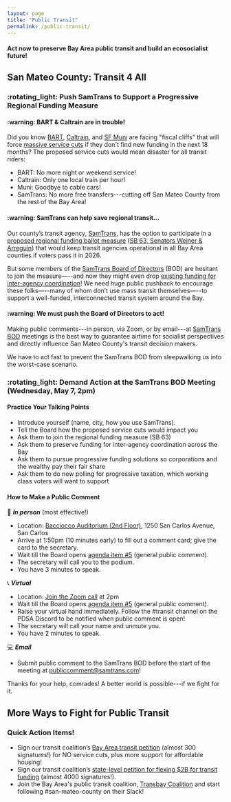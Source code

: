 ```yaml
---
layout: page
title: "Public Transit"
permalink: /public-transit/
---
```


<h4>Act now to preserve Bay Area public transit and build an ecosocialist future!</h4>

<h2>San Mateo County: Transit 4 All</h2>

<h3>:rotating_light: Push SamTrans to Support a Progressive Regional Funding Measure</h3>

<h4>:warning: BART & Caltrain are in trouble!</h4>

Did you know [BART](https://www.bart.gov/about/financials/crisis), [Caltrain](https://www.caltrain.com/blog/2023/04/financial-future-caltrain), and [SF Muni](https://www.sfmta.com/project-updates/sfmtas-financial-crisis) are facing "fiscal cliffs" that will force [massive service cuts](https://twitter.us15.list-manage.com/track/click?u=081245b4dc5f18f3a07fa71e2&id=326a2360be&e=ab29f1143c) if they don't find new funding in the next 18 months? The proposed service cuts would mean disaster for all transit riders:

* BART: No more night or weekend service!
* Caltrain: Only one local train per hour!
* Muni: Goodbye to cable cars!
* SamTrans: No more free transfers---cutting off San Mateo County from the rest of the Bay Area!

<h4>:warning: SamTrans can help save regional transit...</h4>

Our county’s transit agency, [SamTrans](http://samtrans.com/), has the option to participate in a [proposed regional funding ballot measure](https://mtc.ca.gov/news/commission-eyes-2026-tax-measure-preserve-and-improve-bay-area-transit) ([SB 63, Senators Weiner & Arreguín](https://leginfo.legislature.ca.gov/faces/billTextClient.xhtml?bill_id=202520260SB63)) that would keep transit agencies operational in all Bay Area counties if voters pass it in 2026.

But some members of the [SamTrans Board of Directors](https://www.samtrans.com/about-samtrans/board-directors) (BOD) are hesitant to join the measure—--and now they might even drop [existing funding for inter-agency coordination](https://mtc.ca.gov/operations/transit-regional-network-management/transit-fare-coordination-integration)! We need huge public pushback to encourage these folks—--many of whom don’t use mass transit themselves—--to support a well-funded, interconnected transit system around the Bay.

<h4>:warning: We must push the Board of Directors to act!</h4>

Making public comments---in person, via Zoom, or by email---at [SamTrans BOD](https://www.samtrans.com/board-of-directors/meetings) meetings is the best way to guarantee airtime for socialist perspectives and directly influence San Mateo County's transit decision makers. 

We have to act fast to prevent the SamTrans BOD from sleepwalking us into the worst-case scenario.

<h3>:rotating_light: Demand Action at the SamTrans BOD Meeting (Wednesday, May 7, 2pm)</h3>

<h4>Practice Your Talking Points</h4>

*  Introduce yourself (name, city, how you use SamTrans).
*  Tell the Board how the proposed service cuts would impact you
*  Ask them to join the regional funding measure (SB 63)
*  Ask them to preserve funding for inter-agency coordination across the Bay
*  Ask them to pursue progressive funding solutions so corporations and the wealthy pay their fair share
*  Ask them to do new polling for progressive taxation, which working class voters will want to support

<h4>How to Make a Public Comment</h4>

:microphone: ***In person*** (most effective!)

* Location: [Bacciocco Auditorium (2nd Floor)](https://maps.app.goo.gl/e4X3vMBynC1pdUGbA), 1250 San Carlos Avenue, San Carlos
* Arrive at 1:50pm (10 minutes early) to fill out a comment card; give the card to the secretary.
* Wait till the Board opens [agenda item #5](https://www.samtrans.com/meetings/2025/05/samtrans-board-directors) (general public comment). 
* The secretary will call you to the podium.
* You have 3 minutes to speak.

:telephone_receiver: ***Virtual***

* Location: [Join the Zoom call](https://us02web.zoom.us/j/81001317517?pwd=6LuOhomk1KpISW9X2CbpthZRGreaIA.1) at 2pm
* Wait till the Board opens [agenda item #5](https://www.samtrans.com/meetings/2025/05/samtrans-board-directors) (general public comment).
* Raise your virtual hand immediately. Follow the #transit channel on the PDSA Discord to be notified when public comment is open!
* The secretary will call your name and unmute you.
* You have 2 minutes to speak. 

:computer: ***Email***

* Submit public comment to the SamTrans BOD before the start of the meeting at publiccomment@samtrans.com!

Thanks for your help, comrades! A better world is possible---if we fight for it. 

<h2>More Ways to Fight for Public Transit</h2>

<h3>Quick Action Items!</h3>

* Sign our transit coalition’s [Bay Area transit petition](https://actionnetwork.org/letters/build-more-housing-and-prevent-dire-transit-service-cuts/) (almost 300 signatures!) for NO service cuts, plus more support for affordable housing!
* Sign our transit coalition’s [state-level petition for flexing $2B for transit funding](https://actionnetwork.org/letters/fund-transit-support-our-communities?clear_id=true&link_id=1&can_id=ae4c9ece59933e2f4dbae941daf4aa55&source=email-speak-out-for-caltrain-samtrans-vta-funding-regional-coordination&email_referrer=email_2678064&email_subject=speak-out-for-caltrain-samtrans-vta-funding-regional-coordination&&) (almost 4000 signatures!).
* Join the Bay Area's public transit coalition, [Transbay Coalition](https://www.transbaycoalition.org/join/) and start following #san-mateo-county on their Slack!
